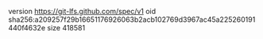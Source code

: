 version https://git-lfs.github.com/spec/v1
oid sha256:a209257f29b16651176926063b2acb102769d3967ac45a225260191440f4632e
size 418581
